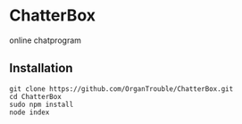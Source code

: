 # ChatterBox
online chatprogram

Installation
------------

    git clone https://github.com/OrganTrouble/ChatterBox.git
    cd ChatterBox
    sudo npm install
    node index

